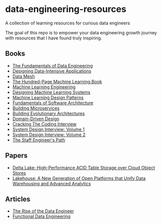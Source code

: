 # data-engineering-resources
A collection of learning resources for curious data engineers

The goal of this repo is to empower your data engineering growth journey with resources that I have found truly inspiring. 

## Books 

- [The Fundamentals of Data Engineering](https://www.oreilly.com/library/view/fundamentals-of-data/9781098108298/)
- [Designing Data-Intensive Applications](https://dataintensive.net/)
- [Data Mesh](https://www.oreilly.com/library/view/data-mesh/9781492092384/)
- [The Hundred-Page Machine Learning Book](https://themlbook.com/)
- [Machine Learning Engineering](https://www.mlebook.com/wiki/doku.php)
- [Designing Machine Learning Systems](https://www.oreilly.com/library/view/designing-machine-learning/9781098107956/)
- [Machine Learning Design Patterns](https://www.oreilly.com/library/view/machine-learning-design/9781098115777/)
- [Fundamentals of Software Architecture](https://fundamentalsofsoftwarearchitecture.com/)
- [Building Microservices](https://samnewman.io/books/building_microservices_2nd_edition/)
- [Building Evolutionary Architectures](https://www.oreilly.com/library/view/building-evolutionary-architectures/9781491986356/)
- [Domain-Driven Design](https://www.oreilly.com/library/view/domain-driven-design-tackling/0321125215/)
- [Cracking The Coding Interview](https://www.crackingthecodinginterview.com/)
- [System Design Interview: Volume 1](https://www.goodreads.com/en/book/show/54109255)
- [System Design Interview: Volume 2](https://www.goodreads.com/en/book/show/60631342)
- [The Staff Engineer's Path](https://www.oreilly.com/library/view/the-staff-engineers/9781098118723/)

## Papers

- [Delta Lake: High-Performance ACID Table Storage over Cloud Object Stores](https://www.databricks.com/wp-content/uploads/2020/08/p975-armbrust.pdf)
- [Lakehouse: A New Generation of Open Platforms that Unify Data Warehousing and Advanced Analytics](https://www.databricks.com/sites/default/files/2020/12/cidr_lakehouse.pdf)

## Articles 

- [The Rise of the Data Engineer](https://medium.com/free-code-camp/the-rise-of-the-data-engineer-91be18f1e603)
- [Functional Data Engineering](https://maximebeauchemin.medium.com/functional-data-engineering-a-modern-paradigm-for-batch-data-processing-2327ec32c42a)
